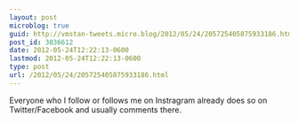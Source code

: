 ```yaml
---
layout: post
microblog: true
guid: http://vmstan-tweets.micro.blog/2012/05/24/205725405875933186.html
post_id: 3036612
date: 2012-05-24T12:22:13-0600
lastmod: 2012-05-24T12:22:13-0600
type: post
url: /2012/05/24/205725405875933186.html
---
```

Everyone who I follow or follows me on Instragram already does so on Twitter/Facebook and usually comments there.
